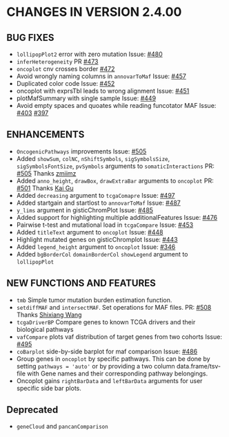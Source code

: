 # CHANGES IN VERSION 2.4.00
## BUG FIXES

- `lollipopPlot2` error with zero mutation Issue: [#480](https://github.com/PoisonAlien/maftools/issues/480)
- `inferHeterogeneity` PR [#473](https://github.com/PoisonAlien/maftools/issues/473)
- `oncoplot` cnv crosses border [#472](https://github.com/PoisonAlien/maftools/issues/472)
- Avoid wrongly naming columns in `annovarToMaf` Issue: [#457](https://github.com/PoisonAlien/maftools/issues/457)
- Duplicated color code Issue: [#452](https://github.com/PoisonAlien/maftools/issues/452)
- oncoplot with exprsTbl leads to wrong alignment Issue: [#451](https://github.com/PoisonAlien/maftools/issues/451)
- plotMafSummary with single sample Issue: [#449](https://github.com/PoisonAlien/maftools/issues/449)
- Avoid empty spaces and quoates while reading funcotator MAF Issue: [#403](https://github.com/PoisonAlien/maftools/issues/403) [#397](https://github.com/PoisonAlien/maftools/issues/397)

## ENHANCEMENTS

- `OncogenicPathways` improvements Issue: [#505](https://github.com/PoisonAlien/maftools/pull/509)
- Added `showSum`, `colNC`, `nShiftSymbols`, `sigSymbolsSize`, `sigSymbolsFontSize`, `pvSymbols` arguments to `somaticInteractions` PR: [#505](https://github.com/PoisonAlien/maftools/pull/505) Thanks [zmiimz](https://github.com/zmiimz)
- Added `anno_height`, `drawBox`, `drawExtraBar` arguments to `oncoplot` PR: [#501](https://github.com/PoisonAlien/maftools/pull/501) Thanks [Kai Gu](https://github.com/kaigu1990)
- Added `decreasing` argument to `tcgaComapre` Issue: [#497](https://github.com/PoisonAlien/maftools/issues/497)
- Added startgain and startlost to `annovarToMaf` Issue: [#487](https://github.com/PoisonAlien/maftools/issues/487)
- `y_lims` argument in gisticChromPlot Issue: [#485](https://github.com/PoisonAlien/maftools/issues/485)
- Added support for highlighting multiple additionalFeatures Issue: [#476](https://github.com/PoisonAlien/maftools/issues/476)
- Pairwise t-test and mutational load in `tcgaCompare` Issue: [#453](https://github.com/PoisonAlien/maftools/issues/453)
- Added `titleText` argument to `oncoplot` Issue: [#448](https://github.com/PoisonAlien/maftools/issues/448)
- Highlight mutated genes on gisticChromplot Issue: [#443](https://github.com/PoisonAlien/maftools/issues/443)
- Added `legend_height` argument to `oncoplot` Issue: [#346](https://github.com/PoisonAlien/maftools/issues/346)
- Added `bgBorderCol` `domainBorderCol` `showLegend` argument to `lollipopPlot`

## NEW FUNCTIONS AND FEATURES

- `tmb` Simple tumor mutation burden estimation function.
- `setdiffMAF` and `intersectMAF`. Set operations for MAF files. PR: [#508](https://github.com/PoisonAlien/maftools/pull/508) Thanks [Shixiang Wang](https://github.com/ShixiangWang)
- `tcgaDriverBP` Compare genes to known TCGA drivers and their biological pathways
- `vafCompare` plots vaf distribution of target genes from two cohorts Issue: [#495](https://github.com/PoisonAlien/maftools/issues/495)
- `coBarplot` side-by-side barplot for maf comparison Issue: [#486](https://github.com/PoisonAlien/maftools/issues/486)
- Group genes in `oncoplot` by specific pathways. This can be done by setting `pathways = 'auto'` or by providing a two column data.frame/tsv-file with Gene names and their corresponding pathway belongings.
- Oncoplot gains `rightBarData` and `leftBarData` arguments for user specific side bar plots.

## Deprecated
- `geneCloud` and `pancanComparison`
